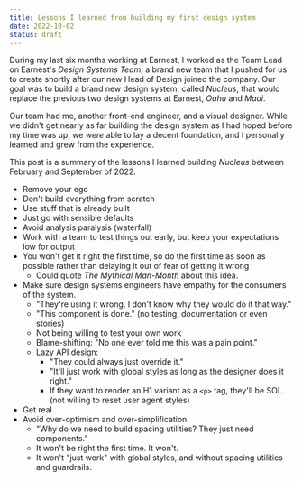 ```yaml
---
title: Lessons I learned from building my first design system
date: 2022-10-02
status: draft
---
```


During my last six months working at Earnest, I worked as the Team Lead on Earnest's _Design Systems Team_, a brand new team that I pushed for us to create shortly after our new Head of Design joined the company. Our goal was to build a brand new design system, called _Nucleus_, that would replace the previous two design systems at Earnest, _Oahu_ and _Maui_.

Our team had me, another front-end engineer, and a visual designer. While we didn't get nearly as far building the design system as I had hoped before my time was up, we _were_ able to lay a decent foundation, and I personally learned and grew from the experience.

This post is a summary of the lessons I learned building _Nucleus_ between February and September of 2022.

- Remove your ego
- Don't build everything from scratch
- Use stuff that is already built
- Just go with sensible defaults
- Avoid analysis paralysis (waterfall)
- Work with a team to test things out early, but keep your expectations low for output
- You won't get it right the first time, so do the first time as soon as possible rather than delaying it out of fear of getting it wrong
  - Could quote _The Mythical Man-Month_ about this idea.
- Make sure design systems engineers have empathy for the consumers of the system.
  - "They're using it wrong. I don't know why they would do it that way."
  - "This component is done." (no testing, documentation or even stories)
  - Not being willing to test your own work
  - Blame-shifting: "No one ever told me this was a pain point."
  - Lazy API design:
    - "They could always just override it."
    - "It'll just work with global styles as long as the designer does it right."
    - If they want to render an H1 variant as a `<p>` tag, they'll be SOL. (not willing to reset user agent styles)
- Get real
- Avoid over-optimism and over-simplification
  - "Why do we need to build spacing utilities? They just need components."
  - It won't be right the first time. It won't.
  - It won't "just work" with global styles, and without spacing utilities and guardrails.
